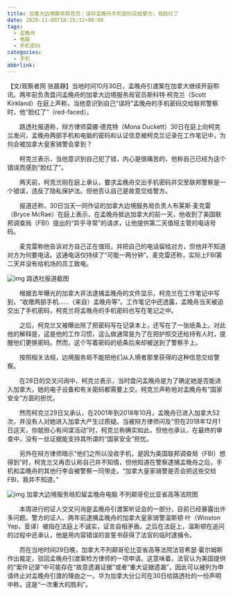 ```yaml
---
title: 加拿大边境服务局官员：误将孟晚舟手机密码交给警方，我脸红了
date: 2020-11-08T18:25:32+08:00
tags:
  - 孟晚舟
  - 电脑
  - 手机密码
categories:
  - 手机
abbrlink:
---
```


【文/观察者网 张晨静】当地时间10月30日，孟晚舟引渡案在加拿大继续开庭聆讯。两年前负责盘问孟晚舟的加拿大边境服务局官员斯科特·柯克兰（Scott Kirkland）在庭上声称，当他意识到自己“误将”孟晚舟的手机密码交给联邦警察时，他“脸红了”（red-faced）。

　　路透社报道称，辩方律师莫娜·德克特（Mona Duckett）30日在庭上向柯克兰发问，孟晚舟两部手机和电脑的密码和认证信息被柯克兰记录在工作笔记中，为何会被加拿大皇家骑警会拿到？

　　柯克兰表示，当他意识到自己犯了错，内心是很痛苦的，他称自己已经为这个错误而感到“脸红了”。

　　两天前，柯克兰刚在庭上承认，要求孟晚舟交出手机密码并交至联邦警察是一个错误，违反了隐私保护法。但他否认自己是故意交给警方。

　　报道还称，30日当天一同作证的加拿大边境服务局负责人布莱斯·麦克雷（Bryce McRae）在庭上表示，在孟晚舟抵达加拿大的前一天，他收到了美国联邦调查局（FBI）提出的“异乎寻常”的请求，让他提供第二天值班主管的电话号码。

　　麦克雷称他告诉对方自己正在值班，并把自己的电话留给对方，但他并不知道对方为何要电话。这通电话仅持续了“可能一两分钟”。麦克雷还称，实际上FBI第二天并没有给机场的员工致电。

![img](https://cdn.jsdelivr.net/gh/yakeing/Documentation@main/Hexo/images/5ef0-kcieyvy9913588.png)
路透社报道截图

　　根据去年曝光的加拿大非法逮捕孟晚舟的文件显示，柯克兰在工作笔记中写到，“收缴两部手机……（来自）孟晚舟等”。工作笔记中还透露，孟晚舟当天被迫交出了手机密码，柯克兰将孟晚舟的手机密码也写在笔记之中。

　　之后，柯克兰又被曝出除了把密码写在记录本上，还写在了一张纸条上。对此他的解释是，这是他的工作习惯，这么做通常是为了在把护照交还给持有人时，提醒他们更换密码。然而，这个写着密码的纸条后来却被送到了警察手上。

　　按照相关法规，边境服务局不能把他们从入境者那里获得的这种信息交给警察。

　　在28日的交叉问询中，柯克兰表示，当时盘问孟晚舟是为了确定她是否能进入加拿大，她的电子设备和有关密码都需要上交。柯克兰声称他对孟晚舟有“国家安全”方面的担忧。

　　然而柯克兰29日又承认，在2001年到2018年10月，孟晚舟已进入加拿大52次，并没有人对她进入加拿大产生过质疑。当被辩方律师问及“但在2018年12月1日这天，你就担心有间谍活动”时，柯克兰称确实如此，但他也承认，在最终的审查中，没有一丝证据能支持其所谓的“国家安全”担忧。

　　另外在辩方律师暗示“他们之所以没收手机，是因为美国联邦调查局（FBI）想得到”时，柯克兰又再否认称自己并不知情，但他知道在警察逮捕孟晚舟之后，手机和孟晚舟的其他行李会被警察一同带走。“加拿大皇家骑警是否会把这些交给FBI，我并不知道。”

![img](https://cdn.jsdelivr.net/gh/yakeing/Documentation@main/Hexo/images/b73d-kcieyvy9913641.jpg)
加拿大边境服务局扣留孟晚舟电脑 不列颠哥伦比亚省高等法院图

　　本周进行的证人交叉问询是孟晚舟引渡案听证会的一部分，目前已经暴露出许多问题。警方的证人、两年前逮捕孟晚舟的加拿大皇家骑警温斯顿·叶（Winston Yep，音译）被指在法庭上不诚实，证言自相矛盾。之后在法庭上，温斯顿在追问的过程中还承认，他是用内容错误的宣誓书获得了法官的临时逮捕令。

　　而在当地时间29日晚，加拿大不列颠哥伦比亚省高等法院法官希瑟·霍尔姆斯作出裁定，驳回孟晚舟引渡案检方律师的一项申请。这意味着，法官认为美国提供的“案件记录”中可能存在“故意遗漏证据”或者“重大证据遗漏”，因此可以被列为申请终止对孟晚舟引渡的理由之一。华为加拿大分公司在30日给路透社的一份声明中称，这是“一次重大的胜利”。